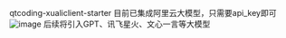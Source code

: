 qtcoding-xualiclient-starter
目前已集成阿里云大模型，只需要api_key即可
  ![image](https://github.com/xlf60/qtcoding-xualiclient-starter/assets/110140513/37d88322-464f-4f46-a38e-3993fcd551b8)
后续将引入GPT、讯飞星火、文心一言等大模型
